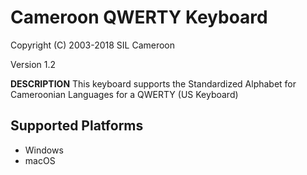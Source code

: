Cameroon QWERTY Keyboard
=====================

Copyright (C) 2003-2018 SIL Cameroon

Version 1.2

__DESCRIPTION__
This keyboard supports the Standardized Alphabet for Cameroonian Languages for a QWERTY (US Keyboard)

Supported Platforms
-------------------
 * Windows
 * macOS
